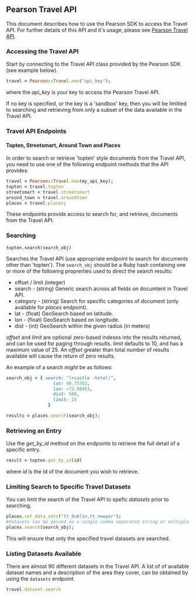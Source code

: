## Pearson Travel API

This document describes how to use the Pearson SDK to access the Travel API. For further details of this API and it's usage, please see [Pearson Travel API](http://developer.pearson.com/apis/topten-travel-guides/).

### Accessing the Travel API
Start by connecting to the Travel API class provided by the Pearson SDK (see example below). 
```Ruby
travel = Pearson::Travel.new("api_key");
```

where the _api_key_ is your key to access the Pearson Travel API.

If no key is specified, or the key is a 'sandbox' key, then you will be limitied to searching and retrieving from only a subset of the data available in the Travel API.

### Travel API Endpoints

#### Topten, Streetsmart, Around Town and Places

In order to search or retrieve 'topten' style documents from the Travel API, you need to use one of the following endpoint methods that the API provides:

```Ruby
travel = Pearson::Travel.new(my_api_key);
topten = travel.topten
streetsmart = travel.streetsmart
around_town = travel.aroundtown
places = travel.places;
```
These endpoints provide access to search for, and retrieve, documents from the Travel API.

### Searching 
```
topten.search(search_obj)
```
Searches the Travel API (use appropriate endpoint to search for documents other than 'topten'). The ```search_obj``` should be a Ruby hash containing one or more of the following proprerties used to direct the search results:
* offset / limit (integer)
* search - (string) Generic search across all fields on documtent in Travel API. 
* category - (string) Search for specific categories of document (only available for _places_ endpoint).
* lat - (float) GeoSearch based on latitude.
* lon - (float) GeoSearch based on longitude.
* dist - (int) GeoSearch within the given radius (in meters)

_offset_ and _limit_ are optional zero-based indexes into the results returned, and can be used for paging through results. _limit_ defaults to 10, and has a maximum value of 25. An _offset_ greater than total number of results available will cause the return of zero results.

An example of a search *might* be as follows:
```Ruby
search_obj = { search: "(+castle -hotel)",
                  lat: 40.75783,
                  lon: -73.98453,
                  dist: 500,
                  limit: 25
                }

results = places.search(search_obj);
```

### Retrieving an Entry
Use the _get_by_id_ method on the endpoints to retrieve the full detail of a specific entry.
```Ruby
result = topten.get_by_id(id)
```
where _id_ is the Id of the document you wish to retrieve.

### Limiting Search to Specific Travel Datasets
You can limit the search of the Travel API to spefic _datasets_ prior to searching.
```Ruby
places.set_data_sets("tt_dublin,tt_newyor");
#datasets can be passed as a single comma separated string or multiple strings separated by comma.
places.search(search_obj);
```
This will ensure that only the specified travel datasets are searched. 

### Listing Datasets Available
There are almost 90 different datasets in the Travel API. A list of of available dataset names and a description of the area they cover, can be obtained by using the ```datasets``` endpoint.
```Ruby
travel.dataset.search
```


